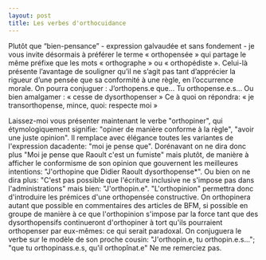 ```yaml
---
layout: post
title: Les verbes d'orthocuidance
---
```


Plutôt que “bien-pensance” - expression galvaudée et sans fondement - je vous invite désormais à préférer le terme « orthopensée » qui partage le même préfixe que les mots « orthographe » ou « orthopédiste ». 
Celui-là présente l’avantage de souligner qu’il ne s’agit pas tant d’apprécier la rigueur d’une pensée que sa conformité à une règle, en l’occurrence morale.
On pourra conjuguer : 
J’orthopens.e que...
Tu orthopense.e.s...
Ou bien amalgamer : « cesse de dysorthopenser »
Ce à quoi on répondra: « je transorthopense, mince, quoi: respecte moi »

Laissez-moi vous présenter maintenant le verbe "orthopiner", qui étymologiquement signifie: "opiner de manière conforme à la règle", "avoir une juste opinion".
Il remplace avec élégance toutes les variantes de l'expression dacadente: "moi je pense que". 
Dorénavant on ne dira donc plus "Moi je pense que Raoult c'est un fumiste" mais plutôt, de manière à afficher le conformisme de son opinion que gouvernent les meilleures intentions: "J'orthopine que Didier Raoult dysorthopense*". 
Ou bien on ne dira plus: "C'est pas possible que l'écriture inclusive ne s'impose pas dans l'administrations" mais bien: "J'orthopin.e".
"L'orthopinion" permettra donc d'introduire les prémices d'une orthopensée constructive. On orthopinera autant que possible en commentaires des articles de BFM, si possible en groupe de manière à ce que l'orthopinion s'impose par la force tant que des dysorthopensifs continueront d'orthopiner à tort qu'ils pourraient orthopenser par eux-mêmes: ce qui serait paradoxal.
On conjuguera le verbe sur le modèle de son proche cousin:
"J'orthopin.e, tu orthopin.e.s..."; "que tu orthopinass.e.s, qu'il orthopînat.e"
Ne me remerciez pas.
